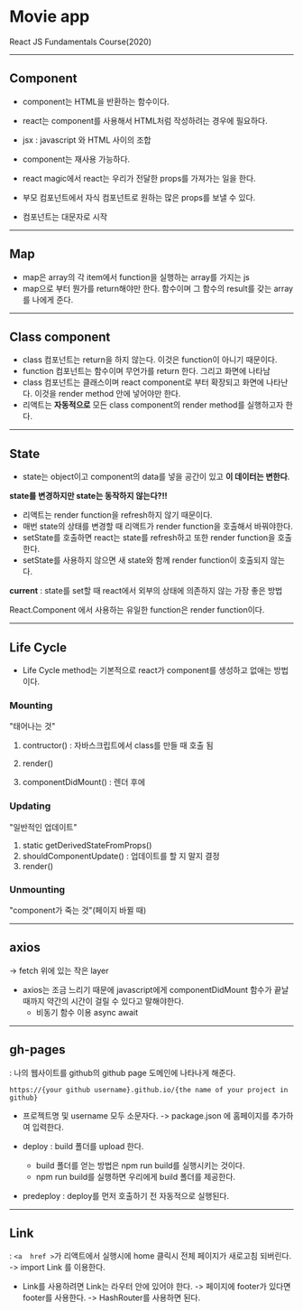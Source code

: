 # Movie app
React JS Fundamentals Course(2020)


--- 
## Component
- component는 HTML을 반환하는 함수이다.
- react는 component를 사용해서 HTML처럼 작성하려는 경우에 필요하다.
- jsx : javascript 와 HTML 사이의 조합
- component는 재사용 가능하다.

- react magic에서 react는 우리가 전달한 props를 가져가는 일을 한다.
- 부모 컴포넌트에서 자식 컴포넌트로 원하는 많은 props를 보낼 수 있다.
- 컴포넌트는 대문자로 시작

---
## Map
- map은 array의 각 item에서 function을 실행하는 array를 가지는 js 
- map으로 부터 뭔가를 return해야만 한다.
함수이며 그 함수의 result를 갖는 array를 나에게 준다.

---

## Class component
- class 컴포넌트는 return을 하지 않는다. 이것은 function이 아니기 때문이다.
- function 컴포넌트는 함수이며 무언가를 return 한다. 그리고 화면에 나타남
- class 컴포넌트는 클래스이며 react component로 부터 확장되고 화면에 나타난다. 이것을 render method 안에 넣어야만 한다. 
- 리액트는 **자동적으로** 모든 class component의 render method를 실행하고자 한다.

---
## State
- state는 object이고 component의 data를 넣을 공간이 있고 **이 데이터는 변한다**.

**state를 변경하지만 state는 동작하지 않는다?!!**
- 리액트는 render function을 refresh하지 않기 때문이다.
- 매번 state의 상태를 변경할 때 리액트가 render function을 호출해서 바꿔야한다.
- setState를 호출하면 react는 state를 refresh하고 또한 render function을 호출한다.
- setState를 사용하지 않으면 새 state와 함께 render function이 호출되지 않는다.



**current**
: state를 set할 때 react에서 외부의 상태에 의존하지 않는 가장 좋은 방법

React.Component 에서 사용하는 유일한 function은 render function이다.


---
## Life Cycle
- Life Cycle method는 기본적으로 react가 component를 생성하고 없애는 방법이다.

### Mounting
"태어나는 것"

1. contructor() 
: 자바스크립트에서 class를 만들 때 호출 됨

2. render()

3. componentDidMount()
: 렌더 후에

### Updating
"일반적인 업데이트"
1. static getDerivedStateFromProps()
2. shouldComponentUpdate() : 업데이트를 할 지 말지 결정
3. render() 
   
### Unmounting
"component가 죽는 것"(페이지 바뀔 때)

---
## axios
-> fetch 위에 있는 작은 layer
- axios는 조금 느리기 때문에 javascript에게 componentDidMount 함수가 끝날 때까지 약간의 시간이 걸릴 수 있다고 말해야한다.
    - 비동기 함수 이용 async await

---
## gh-pages
: 나의 웹사이트를 github의 github page 도메인에 나타나게 해준다.
```
https://{your github username}.github.io/{the name of your project in github}
```
- 프로젝트명 및 username 모두 소문자다.
-> package.json 에 홈페이지를 추가하여 입력한다.

- deploy : build 폴더를 upload 한다.
    - build 폴더를 얻는 방법은 npm run build를 실행시키는 것이다.
    - npm run build를 실행하면 우리에게 build 폴더를 제공한다.
- predeploy : deploy를 먼저 호출하기 전 자동적으로 실행된다.
---
## Link
: ` <a  href > `가 리액트에서 실행시에 home 클릭시 전체 페이지가 새로고침 되버린다.
-> import Link 를 이용한다.
- Link를 사용하려면 Link는 라우터 안에 있어야 한다.
  -> 페이지에 footer가 있다면 footer를 사용한다.
  -> HashRouter를 사용하면 된다.